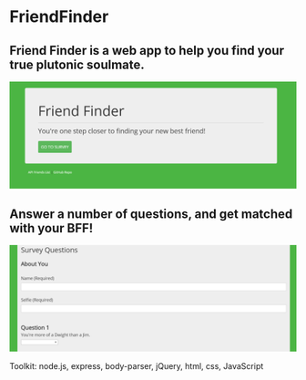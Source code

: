 # FriendFinder
## Friend Finder is a web app to help you find your true plutonic soulmate. 
![home](https://github.com/alex-bowen/FriendFinder/blob/master/app/public/images/friendfinder.PNG?raw=true)

## Answer a number of questions, and get matched with your BFF!
![survey](https://github.com/alex-bowen/FriendFinder/blob/master/app/public/images/survey.PNG?raw=true)

Toolkit: node.js, express, body-parser, jQuery, html, css, JavaScript
